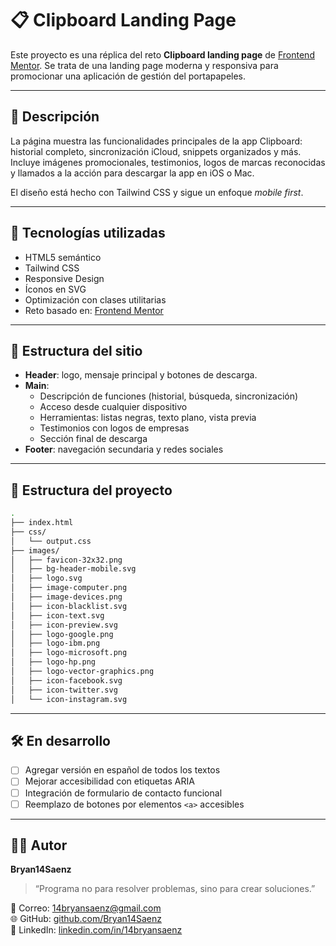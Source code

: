 # 📋 Clipboard Landing Page

Este proyecto es una réplica del reto **Clipboard landing page** de [Frontend Mentor](https://www.frontendmentor.io/challenges/clipboard-landing-page-24OZ-GH). Se trata de una landing page moderna y responsiva para promocionar una aplicación de gestión del portapapeles.

---

## 📌 Descripción

La página muestra las funcionalidades principales de la app Clipboard: historial completo, sincronización iCloud, snippets organizados y más.  
Incluye imágenes promocionales, testimonios, logos de marcas reconocidas y llamados a la acción para descargar la app en iOS o Mac.

El diseño está hecho con Tailwind CSS y sigue un enfoque *mobile first*.

---

## 🧩 Tecnologías utilizadas

- HTML5 semántico  
- Tailwind CSS  
- Responsive Design  
- Íconos en SVG  
- Optimización con clases utilitarias  
- Reto basado en: [Frontend Mentor](https://www.frontendmentor.io)

---

## 🧭 Estructura del sitio

- **Header**: logo, mensaje principal y botones de descarga.  
- **Main**:
  - Descripción de funciones (historial, búsqueda, sincronización)
  - Acceso desde cualquier dispositivo
  - Herramientas: listas negras, texto plano, vista previa
  - Testimonios con logos de empresas
  - Sección final de descarga
- **Footer**: navegación secundaria y redes sociales

---

## 📂 Estructura del proyecto

```bash
.
├── index.html
├── css/
│   └── output.css
├── images/
│   ├── favicon-32x32.png
│   ├── bg-header-mobile.svg
│   ├── logo.svg
│   ├── image-computer.png
│   ├── image-devices.png
│   ├── icon-blacklist.svg
│   ├── icon-text.svg
│   ├── icon-preview.svg
│   ├── logo-google.png
│   ├── logo-ibm.png
│   ├── logo-microsoft.png
│   ├── logo-hp.png
│   ├── logo-vector-graphics.png
│   ├── icon-facebook.svg
│   ├── icon-twitter.svg
│   └── icon-instagram.svg
```

---

## 🛠️ En desarrollo

- [ ] Agregar versión en español de todos los textos  
- [ ] Mejorar accesibilidad con etiquetas ARIA  
- [ ] Integración de formulario de contacto funcional  
- [ ] Reemplazo de botones por elementos `<a>` accesibles

---

## 🧑‍💻 Autor

**Bryan14Saenz**

> “Programa no para resolver problemas, sino para crear soluciones.”

📧 Correo: [14bryansaenz@gmail.com](mailto:14bryansaenz@gmail.com)  
🌐 GitHub: [github.com/Bryan14Saenz](https://github.com/Bryan14Saenz)  
🔗 LinkedIn: [linkedin.com/in/14bryansaenz](https://www.linkedin.com/in/14bryansaenz)
